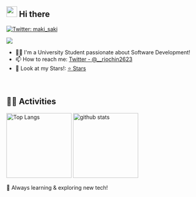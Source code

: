 <!-- 1. GitHub usernameを変更 -->

<!-- 2. プロフィールや連絡先を変更 -->
## <img src="https://media.giphy.com/media/hvRJCLFzcasrR4ia7z/giphy.gif" width="28"> Hi there
[![Twitter: maki_saki](https://img.shields.io/twitter/follow/__Riochin2623?style=social)](https://twitter.com/__Riochin2623)

<div align="left">

  <img src="https://komarev.com/ghpvc/?username=Riochin" />
</div>

- 🧑‍💻 I'm a University Student passionate about Software Development!
- 📫 How to reach me: [Twitter - @__riochin2623](https://twitter.com/__riochin2623)
- 👀 Look at my Stars!: [⭐️ Stars ](https://github.com/Riochin?tab=stars)
<br>


<!-- 3. 好きな技術スタックに変更 -->
<!-- ライトモート：theme=light, ダークモート：theme=dark -->
<!-- アイコンの選択肢一覧：https://arc.net/l/quote/zizyykfh -->

<!--
## 🌱 Skills
<img alt="my skills" src="https://skillicons.dev/icons?theme=dark&perline=7&i=html,css,js,ts,react,next,figma,java,python,fastapi,docker,aws,firebase" />
<br>
 -->

<!-- 4. GitHub usernameを変更, 2箇所 -->
<!-- ライトモート：theme=light, ダークモート：theme=vue-dark  -->
## 🏃‍♀️ Activities
<div align="left"> 
  <img alt="Top Langs" height="170px" src="https://github-readme-stats.vercel.app/api?username=Riochin&theme=dracula&layout=compact" />
  <img alt="github stats" height="170px" src="https://github-readme-stats.vercel.app/api/top-langs/?username=Riochin&theme=dracula&layout=compact" />
</div>

🚀 Always learning & exploring new tech!


<!--
This repository is a ✨ _special_ ✨ repository because its `README.md` (this file) appears on your GitHub profile.

Here are some ideas to get you started:

- 🔭 I’m currently working on ...
- 🌱 I’m currently learning ...
- 👯 I’m looking to collaborate on ...
- 🤔 I’m looking for help with ...
- 💬 Ask me about ...
- 📫 How to reach me: ...
- 😄 Pronouns: ...
- ⚡ Fun fact: ...
-->

